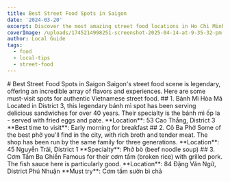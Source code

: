 ```yaml
---
title: Best Street Food Spots in Saigon
date: '2024-03-20'
excerpt: Discover the most amazing street food locations in Ho Chi Minh City
coverImage: /uploads/1745214998251-screenshot-2025-04-14-at-9-35-32-pm-png
author: Local Guide
tags:
  - food
  - local-tips
  - street-food
---
```

<p># Best Street Food Spots in Saigon Saigon's street food scene is legendary, offering an incredible array of flavors and experiences. Here are some must-visit spots for authentic Vietnamese street food. ## 1. Bánh Mì Hòa Mã Located in District 3, this legendary bánh mì spot has been serving delicious sandwiches for over 40 years. Their specialty is the bánh mì ốp la - served with fried eggs and pate. **Location**: 53 Cao Thắng, District 3 **Best time to visit**: Early morning for breakfast ## 2. Cô Ba Phở Some of the best phở you'll find in the city, with rich broth and tender meat. The shop has been run by the same family for three generations. **Location**: 45 Nguyễn Trãi, District 1 **Specialty**: Phở bò (beef noodle soup) ## 3. Cơm Tấm Ba Ghiền Famous for their cơm tấm (broken rice) with grilled pork. The fish sauce here is particularly good. **Location**: 84 Đặng Văn Ngữ, District Phú Nhuận **Must try**: Cơm tấm sườn bì chả</p>
